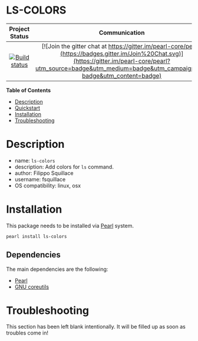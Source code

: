 LS-COLORS
=========

|Project Status|Communication|
|:-----------:|:-----------:|
|[![Build status](https://api.travis-ci.org/pearl-hub/ls-colors.png?branch=master)](https://travis-ci.org/pearl-hub/ls-colors) | [![Join the gitter chat at https://gitter.im/pearl-core/pearl](https://badges.gitter.im/Join%20Chat.svg)](https://gitter.im/pearl-core/pearl?utm_source=badge&utm_medium=badge&utm_campaign=pr-badge&utm_content=badge) |

**Table of Contents**
- [Description](#description)
- [Quickstart](#quickstart)
- [Installation](#installation)
- [Troubleshooting](#troubleshooting)

Description
===========

- name: `ls-colors`
- description: Add colors for `ls` command.
- author: Filippo Squillace
- username: fsquillace
- OS compatibility: linux, osx

Installation
============
This package needs to be installed via [Pearl](https://github.com/pearl-core/pearl) system.

```sh
pearl install ls-colors
```

Dependencies
------------
The main dependencies are the following:

- [Pearl](https://github.com/pearl-core/pearl)
- [GNU coreutils](https://www.gnu.org/software/coreutils/)

Troubleshooting
===============
This section has been left blank intentionally.
It will be filled up as soon as troubles come in!

